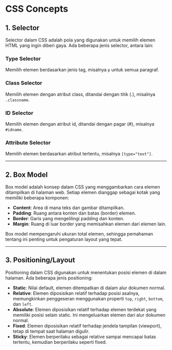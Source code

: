 # CSS Concepts

## 1. Selector

Selector dalam CSS adalah pola yang digunakan untuk memilih elemen HTML yang ingin diberi gaya. Ada beberapa jenis selector, antara lain:

### Type Selector
Memilih elemen berdasarkan jenis tag, misalnya `p` untuk semua paragraf.

### Class Selector
Memilih elemen dengan atribut class, ditandai dengan titik (.), misalnya `.classname`.

### ID Selector
Memilih elemen dengan atribut id, ditandai dengan pagar (#), misalnya `#idname`.

### Attribute Selector
Memilih elemen berdasarkan atribut tertentu, misalnya `[type="text"]`.

---

## 2. Box Model

Box model adalah konsep dalam CSS yang menggambarkan cara elemen ditampilkan di halaman web. Setiap elemen dianggap sebagai kotak yang memiliki beberapa komponen:

- **Content**: Area di mana teks dan gambar ditampilkan.
- **Padding**: Ruang antara konten dan batas (border) elemen.
- **Border**: Garis yang mengelilingi padding dan konten.
- **Margin**: Ruang di luar border yang memisahkan elemen dari elemen lain.

Box model mempengaruhi ukuran total elemen, sehingga pemahaman tentang ini penting untuk pengaturan layout yang tepat.

---

## 3. Positioning/Layout

Positioning dalam CSS digunakan untuk menentukan posisi elemen di dalam halaman. Ada beberapa jenis positioning:

- **Static**: Nilai default, elemen ditempatkan di dalam alur dokumen normal.
- **Relative**: Elemen diposisikan relatif terhadap posisi asalnya, memungkinkan penggeseran menggunakan properti `top`, `right`, `bottom`, dan `left`.
- **Absolute**: Elemen diposisikan relatif terhadap elemen terdekat yang memiliki posisi selain static. Ini mengeluarkan elemen dari alur dokumen normal.
- **Fixed**: Elemen diposisikan relatif terhadap jendela tampilan (viewport), tetap di tempat saat halaman digulir.
- **Sticky**: Elemen berperilaku sebagai relative sampai mencapai batas tertentu, kemudian berperilaku seperti fixed.
